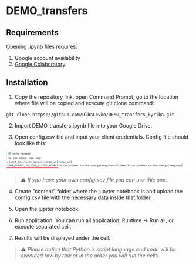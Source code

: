 # DEMO_transfers



## Requirements

Opening .ipynb files requires:
1. Google account availability
2. [Google Colaboratory][1]

[1]: https://workspace.google.com/marketplace/app/colaboratory/1014160490159?pann=ogb


## Installation

1.  Copy the repository link, open Command Prompt, go to the location where file will be copied and execute git clone command:

```shell
git clone https://github.com/OlhaLevko/DEMO_transfers_kyriba.git
```

2. Import DEMO_transfers.ipynb file into your Google Drive.

3. Open config.csv file and input your client credentials. Config file should look like this:

![config.png](config.png)

> ⚠️  _If you have your own config.scv file you can use this one._

4. Create "content" folder where the jupyter notebook is and upload the config.csv file with the necessary data inside that folder.

5. Open the jupiter notebook.

6. Run application. You can run all application: Runtime -> Run all, or execute separated ceil.

7. Results will be displayed under the ceil.

> ⚠️  _Please notice that Python is script language and code will be executed row by row or in the order you will run the cells._
